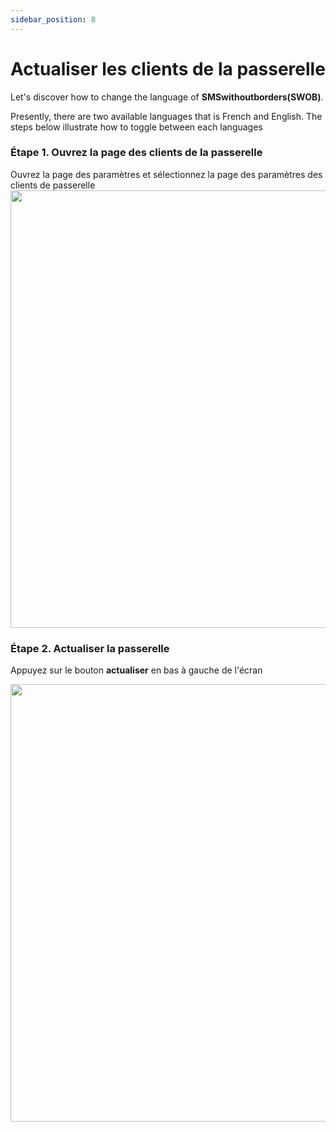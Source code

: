 ```yaml
---
sidebar_position: 8
---
```


# Actualiser les clients de la passerelle

Let's discover how to change the language of **SMSwithoutborders(SWOB)**.

Presently, there are two available languages that is French and English. The steps below illustrate how to toggle between each languages

### Étape 1. Ouvrez la page des clients de la passerelle

Ouvrez la page des paramètres et sélectionnez la page des paramètres des clients de passerelle
<img src="/img/settings .png" height="700" />

### Étape 2. Actualiser la passerelle

Appuyez sur le bouton **actualiser** en bas à gauche de l'écran

<img src="/img/gatewayClient.png" height="700" />
